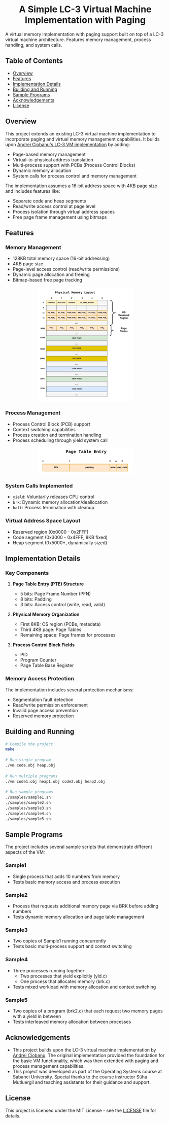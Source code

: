 <h1 align="center">
    A Simple LC-3 Virtual Machine Implementation with Paging 
</h1>
A virtual memory implementation with paging support built on top of a LC-3 virtual machine architecture. Features memory management, process handling, and system calls.

## Table of Contents
- [Overview](#overview)
- [Features](#features)
- [Implementation Details](#implementation-details)
- [Building and Running](#building-and-running)
- [Sample Programs](#sample-programs)
- [Acknowledgements](#acknowledgements)
- [License](#license)

## Overview
This project extends an existing LC-3 virtual machine implementation to incorporate paging and virtual memory management capabilities. It builds upon [Andrei Ciobanu's LC-3 VM implementation](https://github.com/nomemory/lc3-vm) by adding:
- Page-based memory management 
- Virtual-to-physical address translation
- Multi-process support with PCBs (Process Control Blocks)
- Dynamic memory allocation
- System calls for process control and memory management

The implementation assumes a 16-bit address space with 4KB page size and includes features like:
- Separate code and heap segments
- Read/write access control at page level
- Process isolation through virtual address spaces
- Free page frame management using bitmaps

## Features

### Memory Management
- 128KB total memory space (16-bit addressing)
- 4KB page size
- Page-level access control (read/write permissions)
- Dynamic page allocation and freeing
- Bitmap-based free page tracking

<div align="center">
    <img src="phys-mem.png" alt="Snapshot of the physical memory" width="300">
</div>
 
### Process Management
- Process Control Block (PCB) support
- Context switching capabilities 
- Process creation and termination handling
- Process scheduling through yield system call

<div align="center">
    <img src="pte.png" alt="PTE" width="300">
</div>

### System Calls Implemented
- `yield`: Voluntarily releases CPU control
- `brk`: Dynamic memory allocation/deallocation 
- `halt`: Process termination with cleanup

### Virtual Address Space Layout
- Reserved region (0x0000 - 0x2FFF)
- Code segment (0x3000 - 0x4FFF, 8KB fixed)
- Heap segment (0x5000+, dynamically sized)

## Implementation Details

### Key Components
1. **Page Table Entry (PTE) Structure**
   - 5 bits: Page Frame Number (PFN)
   - 8 bits: Padding
   - 3 bits: Access control (write, read, valid)

2. **Physical Memory Organization**
   - First 8KB: OS region (PCBs, metadata)
   - Third 4KB page: Page Tables
   - Remaining space: Page frames for processes

3. **Process Control Block Fields**
   - PID
   - Program Counter
   - Page Table Base Register

### Memory Access Protection
The implementation includes several protection mechanisms:
- Segmentation fault detection
- Read/write permission enforcement
- Invalid page access prevention
- Reserved memory protection

## Building and Running

```bash
# Compile the project
make

# Run single program
./vm code.obj heap.obj

# Run multiple programs
./vm code1.obj heap1.obj code2.obj heap2.obj

# Run sample programs
./samples/sample1.sh
./samples/sample2.sh
./samples/sample3.sh
./samples/sample4.sh
./samples/sample5.sh
```

## Sample Programs
The project includes several sample scripts that demonstrate different aspects of the VM:
### Sample1
- Single process that adds 10 numbers from memory
- Tests basic memory access and process execution

### Sample2
- Process that requests additional memory page via BRK before adding numbers
- Tests dynamic memory allocation and page table management

### Sample3
- Two copies of Sample1 running concurrently
- Tests basic multi-process support and context switching

### Sample4
- Three processes running together:
    - Two processes that yield explicitly (yld.c)
    - One process that allocates memory (brk.c)
- Tests mixed workload with memory allocation and context switching

### Sample5
- Two copies of a program (brk2.c) that each request two memory pages with a yield in between
- Tests interleaved memory allocation between processes

## Acknowledgements
- This project builds upon the LC-3 virtual machine implementation by [Andrei Ciobanu](https://github.com/nomemory/lc3-vm). The original implementation provided the foundation for the basic VM functionality, which was then extended with paging and process management capabilities.
- This project was developed as part of the Operating Systems course at Sabanci University. Special thanks to the course instructor Süha Mutluergil and teaching assistants for their guidance and support.

## License
This project is licensed under the MIT License - see the [LICENSE](/LICENSE) file for details.